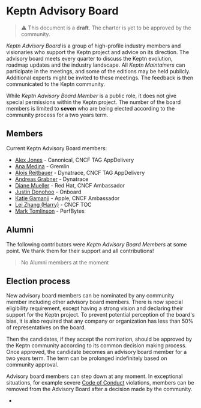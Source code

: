 # Keptn Advisory Board

> :warning: This document is a **draft**.
> The charter is yet to be approved by the community.

_Keptn Advisory Board_ is a group of high-profile industry members and visionaries
who support the Keptn project and advice on its direction.
The advisory board meets every quarter to discuss the Keptn evolution,
roadmap updates and the industry landscape.
All _Keptn Maintainers_ can participate in the meetings,
and some of the editions may be held publicly.
Additional experts might be invited to these meetings.
The feedback is then communicated to the Keptn community.

While _Keptn Advisory Board Member_ is a public role,
it does not give special permissions within the Keptn project.
The number of the board members is limited to **seven**
who are being elected according to the community process
for a two years term.

## Members

Current Keptn Advisory Board members:

- [Alex Jones](https://twitter.com/AlexJonesax) - Canonical, CNCF TAG AppDelivery
- [Ana Medina](https://www.anammedina.com/) - Gremlin
- [Alois Reitbauer](https://twitter.com/AloisReitbauer) - Dynatrace, CNCF TAG AppDelivery
- [Andreas Grabner](https://twitter.com/grabnerandi) - Dynatrace
- [Diane Mueller](https://twitter.com/pythondj) - Red Hat, CNCF Ambassador
- [Justin Donohoo](https://github.com/jdonohoo) - Onboard
- [Katie Gamanji](https://kgamanji.medium.com/) - Apple, CNCF Ambassador
- [Lei Zhang (Harry)](https://twitter.com/resouer) - CNCF TOC
- [Mark Tomlinson](https://twitter.com/m3tomlins) - PerfBytes

## Alumni

The following contributors were _Keptn Advisory Board Members_ at some point.
We thank them for their support and all contributions!

> No Alumni members at the moment

## Election process

<!-- TODO:  -->
New advisory board members can be nominated by any community member including other advisory board members.
There is now special eligibility requirement,
except having a strong vision
and declaring their support for the Keptn project.
To prevent potential perception of the board's bias,
it is also required that any company or organization
has less than 50% of representatives on the board.

Then the candidates, if they accept the nomination,
should be approved by the Keptn community
according to its common decision making process.
Once approved,
the candidate becomes an advisory board member for a two years term.
The term can be prolonged indefinitely based on community approval.

Advisory board members can step down at any moment.
In exceptional situations,
for example severe [Code of Conduct](./CODE_OF_CONDUCT.md) violations,
members can be removed from the Advisory Board
after a decision made by the community.

- 
